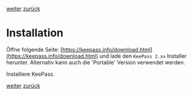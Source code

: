 <a class="nav-button pull-right" href="../KeePass_3">weiter</a>
<a class="nav-button pull-left" href="../KeePass_1">zurück</a>
<br>

# Installation

Öffne folgende Seite: [https://keepass.info/download.html](https://keepass.info/download.html) und lade den `KeePass 2.xx` Installer herunter. Alternativ kann auch die 'Portable' Version verwendet werden.

Installiere KeePass.

<a class="nav-button pull-right" href="../KeePass_3">weiter</a>
<a class="nav-button pull-left" href="../KeePass_1">zurück</a>
<br>
